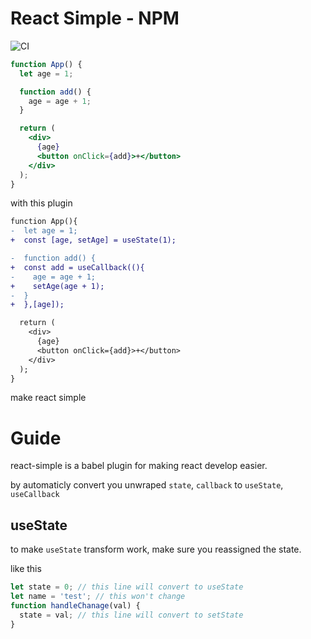 # React Simple - NPM

![CI](https://github.com/MarvelSQ/react-simple/actions/workflows/CI.yml/badge.svg)

```jsx
function App() {
  let age = 1;

  function add() {
    age = age + 1;
  }

  return (
    <div>
      {age}
      <button onClick={add}>+</button>
    </div>
  );
}
```

with this plugin

```diff
function App(){
-  let age = 1;
+  const [age, setAge] = useState(1);

-  function add() {
+  const add = useCallback((){
-    age = age + 1;
+    setAge(age + 1);
-  }
+  },[age]);

  return (
    <div>
      {age}
      <button onClick={add}>+</button>
    </div>
  );
}
```

make react simple

# Guide

react-simple is a babel plugin for making react develop easier.

by automaticly convert you unwraped `state`, `callback` to `useState`, `useCallback`

## useState

to make `useState` transform work, make sure you reassigned the state.

like this

```jsx
let state = 0; // this line will convert to useState
let name = 'test'; // this won't change
function handleChanage(val) {
  state = val; // this line will convert to setState
}
```
